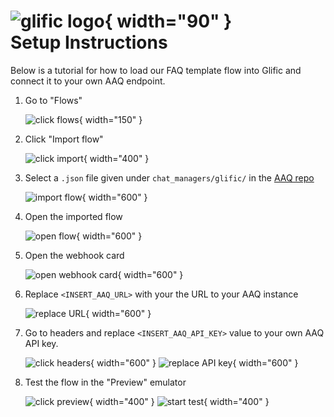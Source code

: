 # ![glific logo](./glific_logo.png){ width="90" } <br/> Setup Instructions

Below is a tutorial for how to load our FAQ template flow into Glific and connect it to your own AAQ endpoint.

1. Go to "Flows"

    ![click flows](./tutorial/1_click_flows.png){ width="150" }

2. Click "Import flow"

    ![click import](./tutorial/2_click_import.png){ width="400" }

3. Select a `.json` file given under `chat_managers/glific/` in the [AAQ repo](https://github.com/IDinsight/ask-a-question/tree/main/chat_managers/glific)

    ![import flow](./tutorial/3_load_flow.png){ width="600" }

4. Open the imported flow

    ![open flow](./tutorial/4_open_flow.png){ width="600" }

5. Open the webhook card

    ![open webhook card](./tutorial/5_click_webhook.png){ width="600" }

6. Replace `<INSERT_AAQ_URL>` with your the URL to your AAQ instance

    ![replace URL](./tutorial/6_change_URL.png){ width="600" }

7. Go to headers and replace `<INSERT_AAQ_API_KEY>` value to your own AAQ API key.

    ![click headers](./tutorial/7_click_headers.png){ width="600" }
    ![replace API key](./tutorial/8_change_api_key.png){ width="600" }

8. Test the flow in the "Preview" emulator

    ![click preview](./tutorial/9_preview.png){ width="400" }
    ![start test](./tutorial/10_try.png){ width="400" }
